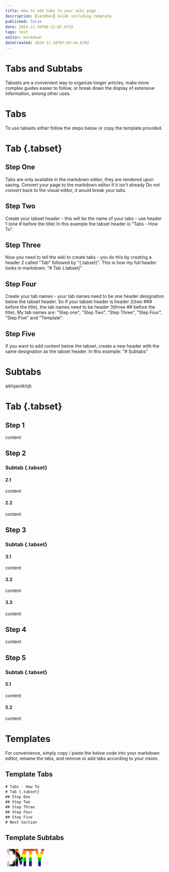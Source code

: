 ```yaml
---
title: How to add tabs to your wiki page
description: [sandbox] Guide including template
published: false
date: 2024-11-10T08:12:07.875Z
tags: test
editor: markdown
dateCreated: 2024-11-10T07:43:44.876Z
---
```


# Tabs and Subtabs

Tabsets are a convenient way to organize longer articles, make more complex guides easier to follow, or break down the display of extensive information, among other uses.

# Tabs

To use tabsets either follow the steps below or copy the template provided.

# Tab {.tabset}
## Step One
Tabs are only available in the markdown editor, they are rendered upon saving.
Convert your page to the markdown editor if it isn't already
Do not convert back to the visual editor, it would break your tabs.
## Step Two
Create your tabset header - this will be the name of your tabs - use header 1 (one # before the title)
In this example the tabset header is "Tabs - How To".
## Step Three
Now you need to tell the wiki to create tabs - you do this by creating a header 2 called "Tab" followed by "{.tabset}".
This is how my full header looks in markdown:
"# Tab {.tabset}"
## Step Four
Create your tab names - your tab names need to be one header designation below the tabset header. So if your tabset header is header 2(two ### before the title), the tab names need to be header 3(three ## before the title).
My tab names are: "Step one", "Step Two", "Step Three", "Step Four", "Step Five" and "Template".
## Step Five
If you want to add content below the tabset, create a new header with the same designation as the tabset header.
In this example: "# Subtabs"

# Subtabs

aikhjaiotkhjb

# Tab {.tabset}
## Step 1
content
## Step 2
### Subtab {.tabset}
#### 2.1
content
#### 2.2
content
## Step 3
### Subtab {.tabset}
#### 3.1
content
#### 3.2
content
#### 3.3
content
## Step 4
content
## Step 5
### Subtab {.tabset}
#### 5.1
content
#### 5.2
content
# Templates
For convenience, simply copy / paste the below code into your markdown editor, rename the tabs, and remove or add tabs according to your vision.

## Template Tabs

```
# Tabs - How To
# Tab {.tabset}
## Step One
## Step Two
## Step Three
## Step Four
## Step Five
# Next Section
```

## Template Subtabs




![cmty_pride_logo.webp](/test/alithea/cmty_pride_logo.webp)


















